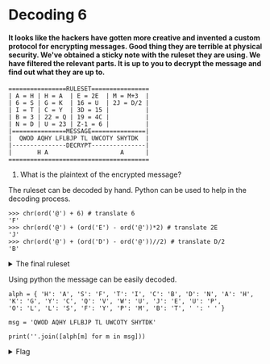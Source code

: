 #  Decoding 6

#### It looks like the hackers have gotten more creative and invented a custom protocol for encrypting messages. Good thing they are terrible at physical security. We've obtained a sticky note with the ruleset they are using. We have filtered the relevant parts. It is up to you to decrypt the message and find out what they are up to.

```
================RULESET================
| A = H | H = A  | E = 2E  | M = M+3  |
| 6 = S | G = K  | 16 = U  | 2J = D/2 |
| I = T | C = Y  | 3D = 15 |          |
| B = 3 | 22 = Q | 19 = 4C |          |
| N = D | U = 23 | Z-1 = 6 |          |
|===============MESSAGE===============|
|  QWOD AQHY LFLBJP TL UWCOTY SHYTDK  |
|---------------DECRYPT---------------|
|       H A                    A      |
=======================================
```

1. What is the plaintext of the encrypted message?

The ruleset can be decoded by hand. Python can be used to help in the decoding process.
```
>>> chr(ord('@') + 6) # translate 6
'F'
>>> chr(ord('@') + (ord('E') - ord('@'))*2) # translate 2E
'J'
>>> chr(ord('@') + (ord('D') - ord('@'))//2) # translate D/2
'B'
```
<details>
<summary>The final ruleset</summary>
```
A = H
F = S
I = T
B = C
N = D
H = A
G = K
C = Y
V = Q
U = W
E = J
P = U
L = O
S = L
Y = F
M = P
T = B
```
</details>

Using python the message can be easily decoded.
```
alph = { 'H': 'A', 'S': 'F', 'T': 'I', 'C': 'B', 'D': 'N', 'A': 'H',
'K': 'G', 'Y': 'C', 'Q': 'V', 'W': 'U', 'J': 'E', 'U': 'P',
'O': 'L', 'L': 'S', 'F': 'Y', 'P': 'M', 'B': 'T', ' ': ' ' }

msg = 'QWOD AQHY LFLBJP TL UWCOTY SHYTDK'

print(''.join([alph[m] for m in msg]))
```

<details>
<summary>Flag</summary>
`VULN HVAC SYSTEM IS PUBLIC FACING`
</details>

